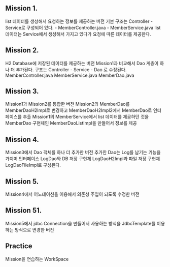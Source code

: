 ## Mission 1.

list 데이터를 생성해서 요청하는 정보를 제공하는 버전
기본 구조는 Controller - Service로 구성되어 있다. - MemberController.java - MemberService.java
list 데이터는 Service에서 생성해서 가지고 있다가 요청에 따른 데이터를 제공한다.


## Mission 2.

H2 Database에 저장된 데이터를 제공하는 버전
Mission1과 비교해서 Dao 계층이 하나 더 추가된다.
구조는 Controller - Service - Dao 로 수정된다.
MemberController.java
MemberService.java
MemberDao.java


## Mission 3.

Mission1과 Mission2를 통합한 버전
Mission2의 MemberDao를 MemberDaoH2Impl로 변경하고
MemberDaoH2Impl2에서 MemberDao로 인터페이스를 추출
Mission1의 MemberService에서 list 데이터를 제공하던 것을 MemberDao 구현체인 MemberDaoListImpl을 만들어서 정보를 제공


## Mission 4.

Mission3에서 Dao 객체를 하나 더 추가한 버전
추가한 Dao는 Log를 남기는 기능을 가지며
인터페이스 LogDao와 DB 저장 구현체 LogDaoH2Impl과 파일 저장 구현체 LogDaoFileImpl로 구성된다.


## Mission 5.

Mission4에서 어노테이션을 이용해서 의존성 주입이 되도록 수정한 버전


## Mission 51.

Mission5에서 jdbc Connection을 만들어서 사용하는 방식을
JdbcTemplate를 이용하는 방식으로 변경한 버전


## Practice

Mission을 연습하는 WorkSpace
